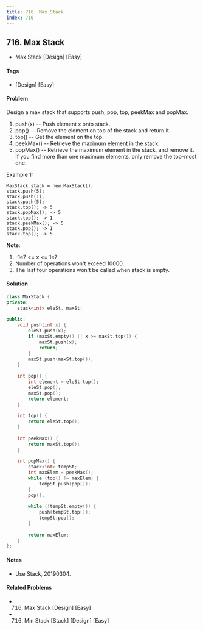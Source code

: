 ```yaml
---
title: 716. Max Stack
index: 716
---
```


## 716. Max Stack
- Max Stack [Design] [Easy]

#### Tags
- [Design] [Easy]

#### Problem
Design a max stack that supports push, pop, top, peekMax and popMax.

1. push(x) -- Push element x onto stack.
2. pop() -- Remove the element on top of the stack and return it.
3. top() -- Get the element on the top.
4. peekMax() -- Retrieve the maximum element in the stack.
5. popMax() -- Retrieve the maximum element in the stack, and remove it. If you find more than one maximum elements, only remove the top-most one.

Example 1:

    MaxStack stack = new MaxStack();
    stack.push(5); 
    stack.push(1);
    stack.push(5);
    stack.top(); -> 5
    stack.popMax(); -> 5
    stack.top(); -> 1
    stack.peekMax(); -> 5
    stack.pop(); -> 1
    stack.top(); -> 5

**Note**:
1. -1e7 <= x <= 1e7
2. Number of operations won't exceed 10000.
3. The last four operations won't be called when stack is empty.

#### Solution
``` C++
class MaxStack {
private:
    stack<int> eleSt, maxSt;
    
public:    
    void push(int x) {
        eleSt.push(x);
        if (maxSt.empty() || x >= maxSt.top()) {
            maxSt.push(x);
            return;
        }
        maxSt.push(maxSt.top());
    }
    
    int pop() {
        int element = eleSt.top();
        eleSt.pop();
        maxSt.pop();
        return element;
    }
    
    int top() {
        return eleSt.top();
    }
    
    int peekMax() {
        return maxSt.top();
    }
    
    int popMax() {
        stack<int> tempSt;
        int maxElem = peekMax();
        while (top() != maxElem) {
            tempSt.push(pop());
        }
        pop();
        
        while (!tempSt.empty()) {
            push(tempSt.top());
            tempSt.pop();
        }
        
        return maxElem;
    }
};
```

#### Notes
- Use Stack, 20190304.

#### Related Problems
- 716. Max Stack [Design] [Easy]
- 716. Min Stack [Stack] [Design] [Easy]
